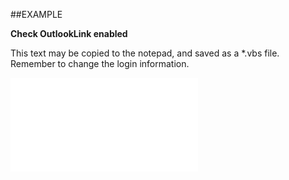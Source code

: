 

##EXAMPLE

**Check OutlookLink enabled**

This text may be copied to the notepad, and saved as a *.vbs file. Remember to change the login information.

![](../../Examples/vbs/SOAssociate.IsOutlookLinkEnabled.vbs.txt)





